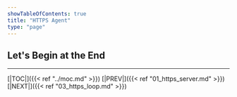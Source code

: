 ```yaml
---
showTableOfContents: true
title: "HTTPS Agent"
type: "page"
---
```

## Let's Begin at the End


___
[|TOC|]({{< ref "../moc.md" >}})
[|PREV|]({{< ref "01_https_server.md" >}})
[|NEXT|]({{< ref "03_https_loop.md" >}})